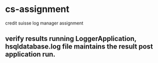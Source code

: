 # cs-assignment
credit suisse log manager assignment
## verify results running LoggerApplication, hsqldatabase.log file maintains the result post application run.

